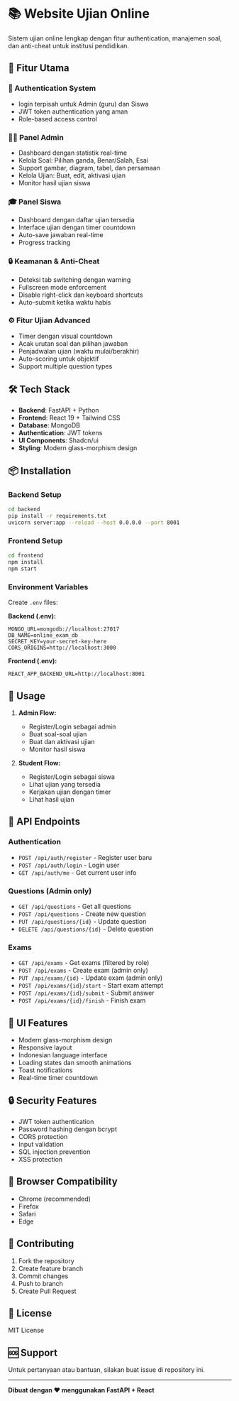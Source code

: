 # 📚 Website Ujian Online

Sistem ujian online lengkap dengan fitur authentication, manajemen soal, dan anti-cheat untuk institusi pendidikan.

## 🚀 Fitur Utama

### 🔐 Authentication System
- login terpisah untuk Admin (guru) dan Siswa
- JWT token authentication yang aman
- Role-based access control

### 👨‍🏫 Panel Admin
- Dashboard dengan statistik real-time
- Kelola Soal: Pilihan ganda, Benar/Salah, Esai
- Support gambar, diagram, tabel, dan persamaan
- Kelola Ujian: Buat, edit, aktivasi ujian
- Monitor hasil ujian siswa

### 🎓 Panel Siswa
- Dashboard dengan daftar ujian tersedia
- Interface ujian dengan timer countdown
- Auto-save jawaban real-time
- Progress tracking

### 🔒 Keamanan & Anti-Cheat
- Deteksi tab switching dengan warning
- Fullscreen mode enforcement
- Disable right-click dan keyboard shortcuts
- Auto-submit ketika waktu habis

### ⚙️ Fitur Ujian Advanced
- Timer dengan visual countdown
- Acak urutan soal dan pilihan jawaban
- Penjadwalan ujian (waktu mulai/berakhir)
- Auto-scoring untuk objektif
- Support multiple question types

## 🛠️ Tech Stack

- **Backend**: FastAPI + Python
- **Frontend**: React 19 + Tailwind CSS
- **Database**: MongoDB
- **Authentication**: JWT tokens
- **UI Components**: Shadcn/ui
- **Styling**: Modern glass-morphism design

## 📦 Installation

### Backend Setup
```bash
cd backend
pip install -r requirements.txt
uvicorn server:app --reload --host 0.0.0.0 --port 8001
```

### Frontend Setup
```bash
cd frontend
npm install
npm start
```

### Environment Variables
Create `.env` files:

**Backend (.env):**
```
MONGO_URL=mongodb://localhost:27017
DB_NAME=online_exam_db
SECRET_KEY=your-secret-key-here
CORS_ORIGINS=http://localhost:3000
```

**Frontend (.env):**
```
REACT_APP_BACKEND_URL=http://localhost:8001
```

## 🚀 Usage

1. **Admin Flow:**
   - Register/Login sebagai admin
   - Buat soal-soal ujian
   - Buat dan aktivasi ujian
   - Monitor hasil siswa

2. **Student Flow:**
   - Register/Login sebagai siswa
   - Lihat ujian yang tersedia
   - Kerjakan ujian dengan timer
   - Lihat hasil ujian

## 🔧 API Endpoints

### Authentication
- `POST /api/auth/register` - Register user baru
- `POST /api/auth/login` - Login user
- `GET /api/auth/me` - Get current user info

### Questions (Admin only)
- `GET /api/questions` - Get all questions
- `POST /api/questions` - Create new question
- `PUT /api/questions/{id}` - Update question
- `DELETE /api/questions/{id}` - Delete question

### Exams
- `GET /api/exams` - Get exams (filtered by role)
- `POST /api/exams` - Create exam (admin only)
- `PUT /api/exams/{id}` - Update exam (admin only)
- `POST /api/exams/{id}/start` - Start exam attempt
- `POST /api/exams/{id}/submit` - Submit answer
- `POST /api/exams/{id}/finish` - Finish exam

## 🎨 UI Features

- Modern glass-morphism design
- Responsive layout
- Indonesian language interface
- Loading states dan smooth animations
- Toast notifications
- Real-time timer countdown

## 🔒 Security Features

- JWT token authentication
- Password hashing dengan bcrypt
- CORS protection
- Input validation
- SQL injection prevention
- XSS protection

## 📱 Browser Compatibility

- Chrome (recommended)
- Firefox
- Safari
- Edge

## 🤝 Contributing

1. Fork the repository
2. Create feature branch
3. Commit changes
4. Push to branch
5. Create Pull Request

## 📄 License

MIT License

## 🆘 Support

Untuk pertanyaan atau bantuan, silakan buat issue di repository ini.

---

**Dibuat dengan ❤️ menggunakan FastAPI + React**

